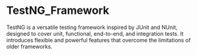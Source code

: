 # TestNG_Framework
TestNG is a versatile testing framework inspired by JUnit and NUnit, designed to cover unit, functional, end-to-end, and integration tests. It introduces flexible and powerful features that overcome the limitations of older frameworks.
